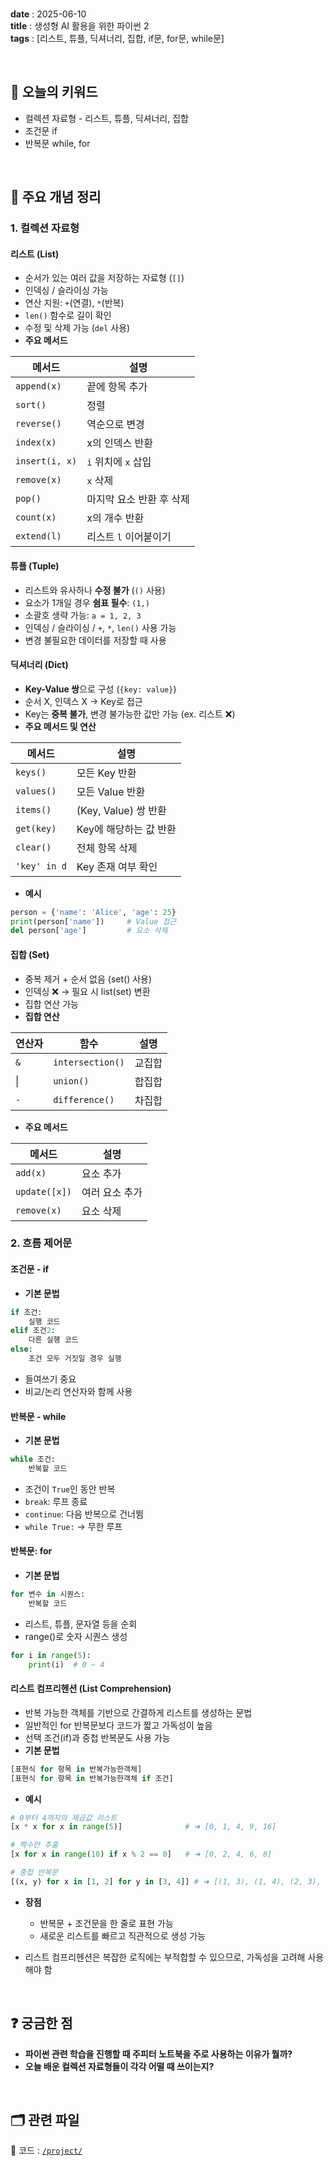 
<br/>

**date** : 2025-06-10 <br/>
**title** : 생성형 AI 활용을 위한 파이썬 2 <br/>
**tags** : [리스트, 튜플, 딕셔너리, 집합, if문, for문, while문] <br/>

<br/>

## 📌 오늘의 키워드

- 컬렉션 자료형 - 리스트, 튜플, 딕셔너리, 집합
- 조건문 if
- 반복문 while, for

<br/>

## 🧠 주요 개념 정리

### 1. 컬렉션 자료형

#### 리스트 (List)
- 순서가 있는 여러 값을 저장하는 자료형 (`[]`)
- 인덱싱 / 슬라이싱 가능
- 연산 지원: `+`(연결), `*`(반복)
- `len()` 함수로 길이 확인
- 수정 및 삭제 가능 (`del` 사용)
- **주요 메서드**

| 메서드 | 설명 |
|-----|--------|
| `append(x)`   | 끝에 항목 추가 |
| `sort()`      | 정렬 |
| `reverse()`   | 역순으로 변경 |
| `index(x)`    | x의 인덱스 반환 |
| `insert(i, x)`| `i` 위치에 `x` 삽입 |
| `remove(x)`   | `x` 삭제 |
| `pop()`       | 마지막 요소 반환 후 삭제 |
| `count(x)`    | x의 개수 반환 |
| `extend(l)`   | 리스트 `l` 이어붙이기 |

#### 튜플 (Tuple)
- 리스트와 유사하나 **수정 불가** (`()` 사용)
- 요소가 1개일 경우 **쉼표 필수**: `(1,)`
- 소괄호 생략 가능: `a = 1, 2, 3`
- 인덱싱 / 슬라이싱 / `+`, `*`, `len()` 사용 가능
- 변경 불필요한 데이터를 저장할 때 사용

#### 딕셔너리 (Dict)
- **Key-Value 쌍**으로 구성 (`{key: value}`)
- 순서 X, 인덱스 X → Key로 접근
- Key는 **중복 불가**, 변경 불가능한 값만 가능 (ex. 리스트 ❌)
-  **주요 메서드 및 연산**

| 메서드 | 설명 |
|-----|--------|
| `keys()`      | 모든 Key 반환 |
| `values()`    | 모든 Value 반환 |
| `items()`     | (Key, Value) 쌍 반환 |
| `get(key)`    | Key에 해당하는 값 반환 | 
| `clear()`     | 전체 항목 삭제 |
| `'key' in d`  | Key 존재 여부 확인 |

- **예시**

```python
person = {'name': 'Alice', 'age': 25}
print(person['name'])     # Value 접근
del person['age']         # 요소 삭제
```

#### 집합 (Set)
- 중복 제거 + 순서 없음 (set() 사용)
- 인덱싱 ❌ → 필요 시 list(set) 변환
- 집합 연산 가능
- **집합 연산**

| 연산자 | 함수 | 설명 |
|-----|--------|------|
| `&` | `intersection()` | 교집합 |
| \| | `union()` | 합집합 |
| `-` | `difference()` | 차집합 |

- **주요 메서드**

| 메서드 | 설명 |
|-----|--------|
| `add(x)` | 요소 추가 |
| `update([x])` | 여러 요소 추가 |
| `remove(x)` | 요소 삭제 |

### 2. 흐름 제어문

#### 조건문 - if
- **기본 문법**

``` python
if 조건:
    실행 코드
elif 조건2:
    다른 실행 코드
else:
    조건 모두 거짓일 경우 실행
```

- 들여쓰기 중요
- 비교/논리 연산자와 함께 사용

#### 반복문 - while
- **기본 문법**

``` python
while 조건:
    반복할 코드
```

- 조건이 `True`인 동안 반복
- `break`: 루프 종료
- `continue`: 다음 반복으로 건너뜀
- `while True:` → 무한 루프

#### 반복문: for
- **기본 문법**

``` python
for 변수 in 시퀀스:
    반복할 코드
```

- 리스트, 튜플, 문자열 등을 순회
- range()로 숫자 시퀀스 생성

``` python
for i in range(5):
    print(i)  # 0 ~ 4
```

#### 리스트 컴프리헨션 (List Comprehension)
- 반복 가능한 객체를 기반으로 간결하게 리스트를 생성하는 문법
- 일반적인 for 반복문보다 코드가 짧고 가독성이 높음
- 선택 조건(if)과 중첩 반복문도 사용 가능
- **기본 문법**

``` python
[표현식 for 항목 in 반복가능한객체]
[표현식 for 항목 in 반복가능한객체 if 조건]
```

- **예시**
``` python
# 0부터 4까지의 제곱값 리스트
[x * x for x in range(5)]              # ➜ [0, 1, 4, 9, 16]

# 짝수만 추출
[x for x in range(10) if x % 2 == 0]   # ➜ [0, 2, 4, 6, 8]

# 중첩 반복문
[(x, y) for x in [1, 2] for y in [3, 4]] # ➜ [(1, 3), (1, 4), (2, 3), (2, 4)]
```

- **장점**
    - 반복문 + 조건문을 한 줄로 표현 가능
    - 새로운 리스트를 빠르고 직관적으로 생성 가능

- 리스트 컴프리헨션은 복잡한 로직에는 부적합할 수 있으므로, 가독성을 고려해 사용해야 함

<br/>

## ❓ 궁금한 점

- **파이썬 관련 학습을 진행할 때 주피터 노트북을 주로 사용하는 이유가 뭘까?**
- **오늘 배운 컬렉션 자료형들이 각각 어떨 때 쓰이는지?**

<br/>

## 🗂 관련 파일

📁 코드 : [`/project/`](../project/)
